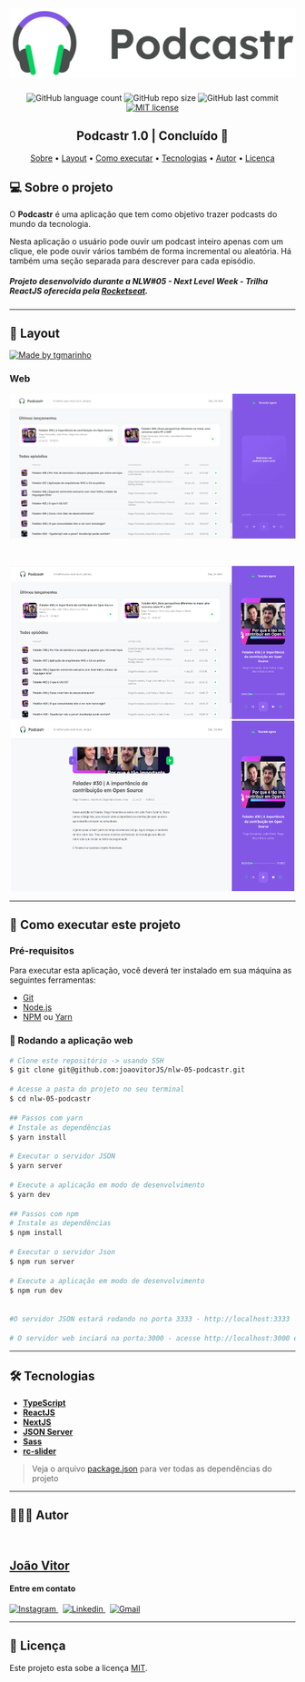 <h1 align="center">
  <img src="./.github/Logo.svg"/>
</h1>
<p align="center">
  <a>
    <img alt="GitHub language count" src="https://img.shields.io/github/languages/count/joaovitorJS/nlw-05-podcastr">
  </a>  
  <a>
    <img alt="GitHub repo size" src="https://img.shields.io/github/repo-size/joaovitorJS/nlw-05-podcastr">
  </a>
  <a>
    <img alt="GitHub last commit" src="https://img.shields.io/github/last-commit/joaovitorJS/nlw-05-podcastr">
  </a>
  <a href="https://lbesson.mit-license.org/" target="_blank">
    <img alt="MIT license" src="https://img.shields.io/badge/License-MIT-blue.svg">
  </a>
</p>

<h2 align="center"> 
 Podcastr 1.0 | Concluído 🚀 
</h2>

<p align="center">
 <a href="#-sobre-o-projeto">Sobre</a> •
 <a href="#-layout">Layout</a> • 
 <a href="#-como-executar-este-projeto">Como executar</a> • 
 <a href="#-tecnologias">Tecnologias</a> • 
 <a href="#-autor">Autor</a> • 
 <a href="#-licença">Licença</a>
</p>

## 💻 Sobre o projeto
O **Podcastr** é uma aplicação que tem como objetivo trazer podcasts do mundo da tecnologia.

Nesta aplicação o usuário pode ouvir um podcast inteiro apenas com um clique, ele pode ouvir vários também de forma incremental ou aleatória. Há também uma seção separada para descrever para cada episódio.

##### Projeto desenvolvido durante a **NLW#05 - Next Level Week - Trilha ReactJS** oferecida pela [Rocketseat](https://rocketseat.com.br/).

---
## 🎨 Layout
<a href="https://www.figma.com/file/ge20pu3ofMOKoliUyKx1Nl/Move.it-1.0?node-id=160%3A2761">
  <img alt="Made by tgmarinho" src="https://img.shields.io/badge/Acessar%20Layout%20-Figma-%2304D361">
</a>

### Web

<p align="center">
  <img src="./.github/demo-website.gif" alt="Demostração de uso" title="Exemplo do App Web" width="900px"/>
</p>
 <br>
<p align="center">
  <img src="./.github/page-home.png" alt="Layout Inicial" width="500px" height="270px"/>
  <img src="./.github/page-slug.png" alt="Descrição do episódio" width="500px" height="300px"/>
</p>

---

## 🚀 Como executar este projeto 

### Pré-requisitos
Para executar esta aplicação, você deverá ter instalado em sua máquina as seguintes ferramentas:
* [Git](https://git-scm.com/)
* [Node.js](https://nodejs.org/en/)
* [NPM](https://www.npmjs.com/get-npm) ou [Yarn](https://yarnpkg.com/)

### 🎲 Rodando a aplicação web
```bash
# Clone este repositório -> usando SSH
$ git clone git@github.com:joaovitorJS/nlw-05-podcastr.git

# Acesse a pasta do projeto no seu terminal
$ cd nlw-05-podcastr

## Passos com yarn
# Instale as dependências
$ yarn install

# Executar o servidor JSON
$ yarn server

# Execute a aplicação em modo de desenvolvimento
$ yarn dev

## Passos com npm
# Instale as dependências
$ npm install

# Executar o servidor Json
$ npm run server

# Execute a aplicação em modo de desenvolvimento
$ npm run dev


#O servidor JSON estará rodando no porta 3333 - http://localhost:3333

# O servidor web inciará na porta:3000 - acesse http://localhost:3000 em seu navegador para ver a aplicação funcionando
```

---

## 🛠 Tecnologias

* **[TypeScript](https://www.typescriptlang.org/)**
* **[ReactJS](https://pt-br.reactjs.org/)**
* **[NextJS](https://nextjs.org/)**
* **[JSON Server](https://www.npmjs.com/package/json-server)**
* **[Sass](https://sass-lang.com/install)**
* **[rc-slider](https://slider-react-component.vercel.app/)**

> Veja o arquivo  [package.json](https://github.com/joaovitorJS/nlw-04-moveit/blob/master/package.json) para ver todas as dependências do projeto

---

## 👨🏻‍💻 Autor
<br>

## **[João Vitor](https://github.com/joaovitorJS)**

#### Entre em contato

<p>
  <a href="https://www.instagram.com/jaovitooor/">
  <img src="https://img.shields.io/badge/Instagram-E4405F?style=for-the-badge&logo=instagram&logoColor=white" alt="Instagram"/>
  </a>
  &nbsp;
  <a href="https://www.linkedin.com/in/jo%C3%A3o-vitor-oliveira-85a886174/" target="_blank">
  <img src="https://img.shields.io/badge/linkedin%20-%230077B5.svg?&style=for-the-badge&logo=linkedin&logoColor=white" alt="Linkedin"/>
  </a>
  &nbsp;
  <a href="mailto:rgm38342@comp.uems.br">
  <img src="https://img.shields.io/badge/Gmail-D14836?style=for-the-badge&logo=gmail&logoColor=white" alt="Gmail"/>
  </a>
</p>

---

## 📝 Licença
Este projeto esta sobe a licença [MIT](https://opensource.org/licenses/MIT).
